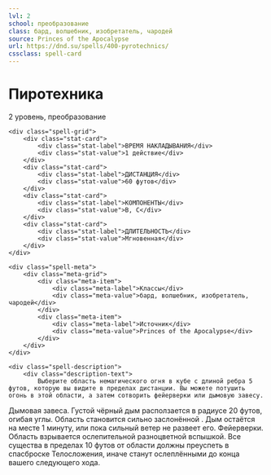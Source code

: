 ```yaml
---
lvl: 2
school: преобразование
class: бард, волшебник, изобретатель, чародей
source: Princes of the Apocalypse
url: https://dnd.su/spells/400-pyrotechnics/
cssclass: spell-card
---
```


<div class="spell-container">
    <div class="spell-header">
        <h1 class="spell-name">Пиротехника</h1>
        <div class="spell-level">2 уровень, преобразование</div>
    </div>
    
    <div class="spell-grid">
        <div class="stat-card">
            <div class="stat-label">ВРЕМЯ НАКЛАДЫВАНИЯ</div>
            <div class="stat-value">1 действие</div>
        </div>
        <div class="stat-card">
            <div class="stat-label">ДИСТАНЦИЯ</div>
            <div class="stat-value">60 футов</div>
        </div>
        <div class="stat-card">
            <div class="stat-label">КОМПОНЕНТЫ</div>
            <div class="stat-value">В, С</div>
        </div>
        <div class="stat-card">
            <div class="stat-label">ДЛИТЕЛЬНОСТЬ</div>
            <div class="stat-value">Мгновенная</div>
        </div>
    </div>
    
    <div class="spell-meta">
        <div class="meta-grid">
            <div class="meta-item">
                <div class="meta-label">Классы</div>
                <div class="meta-value">бард, волшебник, изобретатель, чародей</div>
            </div>
            <div class="meta-item">
                <div class="meta-label">Источник</div>
                <div class="meta-value">Princes of the Apocalypse</div>
            </div>
        </div>
    </div>
    
    <div class="spell-description">
        <div class="description-text">
            Выберите область немагического огня в кубе с длиной ребра 5 футов, которую вы видите в пределах дистанции. Вы можете потушить огонь в этой области, а затем сотворить фейерверки или дымовую завесу.
Дымовая завеса. Густой чёрный дым расползается в радиусе 20 футов, огибая углы. Область становится сильно заслонённой . Дым остаётся на месте 1 минуту, или пока сильный ветер не развеет его.
Фейерверки. Область взрывается ослепительной разноцветной вспышкой. Все существа в пределах 10 футов от области должны преуспеть в спасброске Телосложения, иначе станут ослеплёнными до конца вашего следующего хода.
        </div>
    </div>
</div>